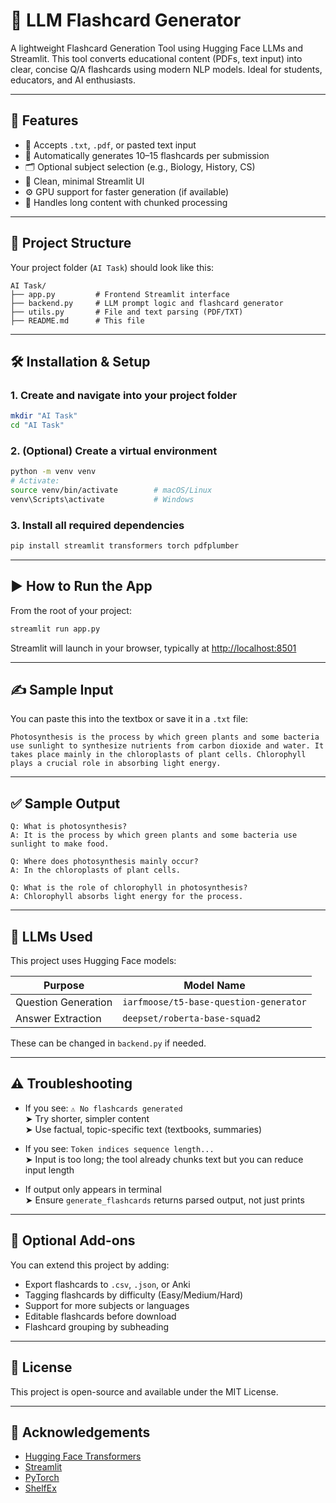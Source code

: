 # 🧠 LLM Flashcard Generator

A lightweight Flashcard Generation Tool using Hugging Face LLMs and Streamlit. This tool converts educational content (PDFs, text input) into clear, concise Q/A flashcards using modern NLP models. Ideal for students, educators, and AI enthusiasts.

---

## 🚀 Features

- 📄 Accepts `.txt`, `.pdf`, or pasted text input
- 🧠 Automatically generates 10–15 flashcards per submission
- 🗂️ Optional subject selection (e.g., Biology, History, CS)
- 🧼 Clean, minimal Streamlit UI
- ⚙️ GPU support for faster generation (if available)
- 🔀 Handles long content with chunked processing

---

## 📁 Project Structure

Your project folder (`AI Task`) should look like this:

```
AI Task/
├── app.py         # Frontend Streamlit interface
├── backend.py     # LLM prompt logic and flashcard generator
├── utils.py       # File and text parsing (PDF/TXT)
├── README.md      # This file
```

---

## 🛠️ Installation & Setup

### 1. Create and navigate into your project folder

```bash
mkdir "AI Task"
cd "AI Task"
```

### 2. (Optional) Create a virtual environment

```bash
python -m venv venv
# Activate:
source venv/bin/activate        # macOS/Linux
venv\Scripts\activate           # Windows
```

### 3. Install all required dependencies

```bash
pip install streamlit transformers torch pdfplumber
```

---

## ▶️ How to Run the App

From the root of your project:

```bash
streamlit run app.py
```

Streamlit will launch in your browser, typically at [http://localhost:8501](http://localhost:8501)

---

## ✍️ Sample Input

You can paste this into the textbox or save it in a `.txt` file:

```text
Photosynthesis is the process by which green plants and some bacteria use sunlight to synthesize nutrients from carbon dioxide and water. It takes place mainly in the chloroplasts of plant cells. Chlorophyll plays a crucial role in absorbing light energy.
```

---

## ✅ Sample Output

```
Q: What is photosynthesis?
A: It is the process by which green plants and some bacteria use sunlight to make food.

Q: Where does photosynthesis mainly occur?
A: In the chloroplasts of plant cells.

Q: What is the role of chlorophyll in photosynthesis?
A: Chlorophyll absorbs light energy for the process.
```

---

## 🤖 LLMs Used

This project uses Hugging Face models:

| Purpose               | Model Name                             |
|-----------------------|-----------------------------------------|
| Question Generation   | `iarfmoose/t5-base-question-generator` |
| Answer Extraction     | `deepset/roberta-base-squad2`          |

These can be changed in `backend.py` if needed.

---

## ⚠️ Troubleshooting

- If you see: `⚠️ No flashcards generated`  
  ➤ Try shorter, simpler content  
  ➤ Use factual, topic-specific text (textbooks, summaries)

- If you see: `Token indices sequence length...`  
  ➤ Input is too long; the tool already chunks text but you can reduce input length

- If output only appears in terminal  
  ➤ Ensure `generate_flashcards` returns parsed output, not just prints

---

## 🔮 Optional Add-ons

You can extend this project by adding:

- Export flashcards to `.csv`, `.json`, or Anki
- Tagging flashcards by difficulty (Easy/Medium/Hard)
- Support for more subjects or languages
- Editable flashcards before download
- Flashcard grouping by subheading

---

## 📜 License

This project is open-source and available under the MIT License.

---

## 🙏 Acknowledgements

- [Hugging Face Transformers](https://huggingface.co/)
- [Streamlit](https://streamlit.io/)
- [PyTorch](https://pytorch.org/)
- [ShelfEx]([https://shelfex.in](https://www.shelfexecution.com/))
